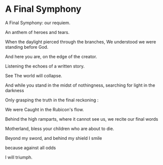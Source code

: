 # A Final Symphony
A Final Symphony: our requiem.

An anthem of heroes and tears.

When the daylight pierced through the branches, We understood we were standing before God.

And here you are,
on the edge of the creator.

Listening the echoes of a written story.

See
The world will collapse.

And while you stand in the midst of nothingness, searching for light in the darkness

Only grasping the truth in the final reckoning :

We were Caught in the Rubicon's flow.

Behind the high ramparts, where it cannot see us, we recite our final words

Motherland, bless your children who are about to die.

Beyond my sword, and behind my shield
I smile

because against all odds

I will triumph.

